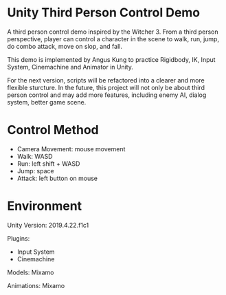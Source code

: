 # Unity Third Person Control Demo
A third person control demo inspired by the Witcher 3. 
From a third person perspective, player can control a character in the scene to walk, run, jump, do combo attack, move on slop, and fall.

This demo is implemented by Angus Kung to practice Rigidbody, IK, Input System, Cinemachine and Animator in Unity.

For the next version, scripts will be refactored into a clearer and more flexible sturcture. 
In the future, this project will not only be about third person control and may add more features, including enemy AI, dialog system, better game scene.


# Control Method
  * Camera Movement: mouse movement
  * Walk: WASD
  * Run: left shift + WASD
  * Jump: space
  * Attack: left button on mouse


# Environment
Unity Version: 2019.4.22.f1c1

Plugins:
  * Input System
  * Cinemachine

Models: Mixamo

Animations: Mixamo
